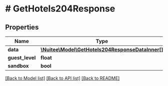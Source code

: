 # # GetHotels204Response

## Properties

Name | Type | Description | Notes
------------ | ------------- | ------------- | -------------
**data** | [**\Nuitee\Model\GetHotels204ResponseDataInner[]**](GetHotels204ResponseDataInner.md) |  | [optional]
**guest_level** | **float** |  | [optional]
**sandbox** | **bool** |  | [optional]

[[Back to Model list]](../../README.md#models) [[Back to API list]](../../README.md#endpoints) [[Back to README]](../../README.md)
